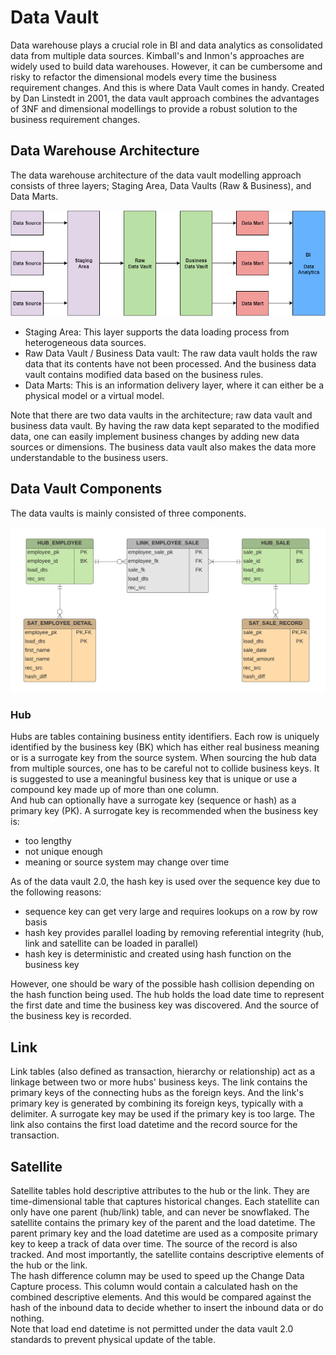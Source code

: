 # Data Vault
Data warehouse plays a crucial role in BI and data analytics as consolidated data from multiple data sources. Kimball's and Inmon's approaches are widely used to build data warehouses. However, it can be cumbersome and risky to refactor the dimensional models every time the business requirement changes. And this is where Data Vault comes in handy. Created by Dan Linstedt in 2001, the data vault approach combines the advantages of 3NF and dimensional modellings to provide a robust solution to the business requirement changes.

## Data Warehouse Architecture
The data warehouse architecture of the data vault modelling approach consists of three layers; Staging Area, Data Vaults (Raw & Business), and Data Marts.

![data_vault_architecture](https://github.com/TravisH0301/learning/blob/master/images/data_vault_architecture.png)

- Staging Area: This layer supports the data loading process from heterogeneous data sources.
- Raw Data Vault / Business Data vault: The raw data vault holds the raw data that its contents have not been processed. And the business data vault contains modified data based on the business rules.
- Data Marts: This is an information delivery layer, where it can either be a physical model or a virtual model.

Note that there are two data vaults in the architecture; raw data vault and business data vault. By having the raw data kept separated to the modified data, one can easily 
implement business changes by adding new data sources or dimensions. The business data vault also makes the data more understandable to the business users. 

## Data Vault Components
The data vaults is mainly consisted of three components. 

![data_vault_architecture](https://github.com/TravisH0301/learning/blob/master/images/data_vault_example.png)

### Hub
Hubs are tables containing business entity identifiers. Each row is uniquely identified by the business key (BK) which has either real business meaning or is a surrogate key
from the source system. When sourcing the hub data from multiple sources, one has to be careful not to collide business keys. It is suggested to use a meaningful business
key that is unique or use a compound key made up of more than one column. <br>
And hub can optionally have a surrogate key (sequence or hash) as a primary key (PK). A surrogate key is recommended when the business key is:
- too lengthy
- not unique enough
- meaning or source system may change over time

As of the data vault 2.0, the hash key is used over the sequence key due to the following reasons:
- sequence key can get very large and requires lookups on a row by row basis
- hash key provides parallel loading by removing referential integrity (hub, link and satellite can be loaded in parallel)
- hash key is deterministic and created using hash function on the business key

However, one should be wary of the possible hash collision depending on the hash function being used. 
The hub holds the load date time to represent the first date and time the business key was discovered. And the source of the business key is recorded.

## Link

Link tables (also defined as transaction, hierarchy or relationship) act as a linkage between two or more hubs' business keys. The link contains the primary keys of the connecting hubs as the foreign keys. And the link's 
primary key is generated by combining its foreign keys, typically with a delimiter. A surrogate key may be used if the primary key is too large. The link also contains
the first load datetime and the record source for the transaction.

## Satellite
Satellite tables hold descriptive attributes to the hub or the link. They are time-dimensional table that captures historical changes. 
Each statellite can only have one parent (hub/link) table, and can never be snowflaked. The satellite contains the primary key of the parent and the load datetime. 
The parent primary key and the load datetime are used as a composite primary key to keep a track of data over time. The source of the record is also tracked. 
And most importantly, the satellite contains descriptive elements of the hub or the link. <br>
The hash difference column may be used to speed up the Change Data Capture process. This column would contain a calculated hash on the combined descriptive elements. 
And this would be compared against the hash of the inbound data to decide whether to insert the inbound data or do nothing. <br>
Note that load end datetime is not permitted under the data vault 2.0 standards to prevent physical update of the table. 


<!-- 
- other tables
- comparison to 3NF & dimension model
  - what characteristics of 3nf and dim model does data vault holds?
  - adv & drawbacks 
-->


